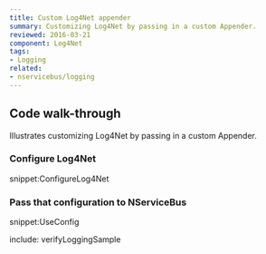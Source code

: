 ```yaml
---
title: Custom Log4Net appender
summary: Customizing Log4Net by passing in a custom Appender.
reviewed: 2016-03-21
component: Log4Net
tags:
- Logging
related:
- nservicebus/logging
---
```


## Code walk-through

Illustrates customizing Log4Net by passing in a custom Appender.

### Configure Log4Net

snippet:ConfigureLog4Net

### Pass that configuration to NServiceBus

snippet:UseConfig



include: verifyLoggingSample